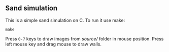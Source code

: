 ## Sand simulation
This is a simple sand simulation on C.
To run it use make:

    make

Press ```0-7``` keys to draw images from _source/_ folder in mouse position.
Press left mouse key and drag mouse to draw walls.